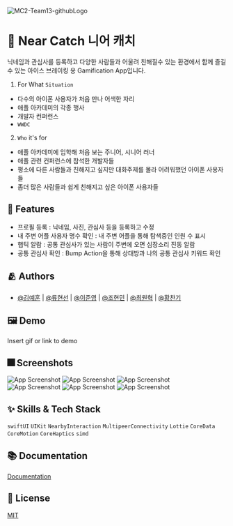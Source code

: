 ![MC2-Team13-githubLogo](https://user-images.githubusercontent.com/74142881/173856265-7f0bd435-1b49-4698-b98c-ab6ba7b4c352.png)

# :iphone: Near Catch 니어 캐치

닉네임과 관심사를 등록하고 다양한 사람들과 어울려 친해질수 있는 환경에서 함께 즐길 수 있는 아이스 브레이킹 용 Gamification App입니다.

1. For What `Situation`
- 다수의 아이폰 사용자가 처음 만나 어색한 자리
- 애플 아카데미의 각종 행사
- 개발자 컨퍼런스
- `WWDC`

2. `Who` it's for
- 애플 아카데미에 입학해 처음 보는 주니어, 시니어 러너
- 애플 관련 컨퍼런스에 참석한 개발자들
- 평소에 다른 사람들과 친해지고 싶지만 대화주제를 몰라 어려워했던 아이폰 사용자들
- 좀더 많은 사람들과 쉽게 친해지고 싶은 아이폰 사용자들


## :pushpin: Features

- 프로필 등록 : 닉네임, 사진, 관심사 등을 등록하고 수정
- 내 주변 어플 사용자 명수 확인 : 내 주변 어플을 통해 탐색중인 인원 수 표시
- 햅틱 알람 : 공통 관심사가 있는 사람이 주변에 오면 심장소리 진동 알람
- 공통 관심사 확인 : Bump Action을 통해 상대방과 나의 공통 관심사 키워드 확인

## :people_hugging: Authors

- [@김예훈](https://github.com/eraser3031) | [@류현선](https://www.github.com/hu-ryu) | [@이준영](https://github.com/User-Lawn) | [@조현민](https://github.com/uudquark) | [@최원혁](https://github.com/DevLuce) | [@황찬기](https://github.com/DevMizeKR)


## :framed_picture: Demo

Insert gif or link to demo


## :fireworks: Screenshots


![App Screenshot](https://user-images.githubusercontent.com/74142881/173845513-cb0707fd-6432-4818-b29c-6e98c53c5015.png)
![App Screenshot](https://user-images.githubusercontent.com/74142881/173845509-1b33de95-3e87-4ab2-bd0b-5bda5d53bbb4.png)
![App Screenshot](https://user-images.githubusercontent.com/74142881/173845502-ac5fe7f8-ce3e-40e7-a974-b2b248fb08a3.png)
<br>
![App Screenshot](https://user-images.githubusercontent.com/74142881/173845517-a7926515-d480-4ef2-8fee-33c0ed2b20e3.png)
![App Screenshot](https://user-images.githubusercontent.com/74142881/173845489-8a10572b-86b3-48df-b407-6dde962e5a13.png)
![App Screenshot](https://user-images.githubusercontent.com/74142881/173845505-2cd0a6b2-f64c-483e-b340-bd6d0d48a6a4.png)



## :sparkles: Skills & Tech Stack
`swiftUI` 
`UIKit`
`NearbyInteraction`
`MultipeerConnectivity`
`Lottie`
`CoreData`
`CoreMotion`
`CoreHaptics`
`simd`

## :books: Documentation

[Documentation](https://linktodocumentation)


## :lock_with_ink_pen: License

[MIT](https://choosealicense.com/licenses/mit/)

